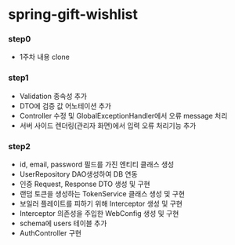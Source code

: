 # spring-gift-wishlist

### step0

- 1주차 내용 clone

### step1

- Validation 종속성 추가
- DTO에 검증 값 어노테이션 추가
- Controller 수정 및 GlobalExceptionHandler에서 오류 message 처리
- 서버 사이드 렌더링(관리자 화면)에서 입력 오류 처리기능 추가

### step2

- id, email, password 필드를 가진 엔티티 클래스 생성
- UserRepository DAO생성하여 DB 연동
- 인증 Request, Response DTO 생성 및 구현
- 랜덤 토큰을 생성하는 TokenService 클래스 생성 및 구현
- 보일러 플레이트를 피하기 위해 Interceptor 생성 및 구현
- Interceptor 의존성을 주입한 WebConfig 생성 및 구현
- schema에 users 테이블 추가
- AuthController 구현
